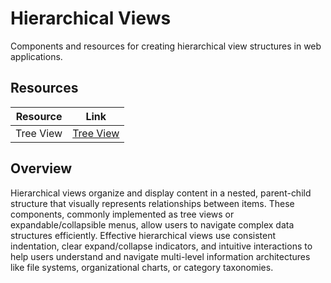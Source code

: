 # Hierarchical Views

Components and resources for creating hierarchical view structures in web applications.

## Resources

| Resource | Link |
|---|---|
| Tree View | [Tree View](https://shadcn-extension.vercel.app/docs/tree-view) |

## Overview

Hierarchical views organize and display content in a nested, parent-child structure that visually represents relationships between items. These components, commonly implemented as tree views or expandable/collapsible menus, allow users to navigate complex data structures efficiently. Effective hierarchical views use consistent indentation, clear expand/collapse indicators, and intuitive interactions to help users understand and navigate multi-level information architectures like file systems, organizational charts, or category taxonomies. 